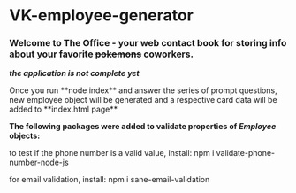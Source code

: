 # VK-employee-generator

### Welcome to The Office - your web contact book for storing info about your favorite ~~pokemons~~ coworkers.


***the application is not complete yet***






<p>Once you run **node index** and answer the series of prompt questions, new employee object will be generated and a respective card data will be added to **index.html page**</p>





**The following packages were added to validate properties of _Employee_ objects:**
<p> 
to test if the phone number is a valid value, install:
npm i validate-phone-number-node-js

for email validation, install:
npm i sane-email-validation
</p>